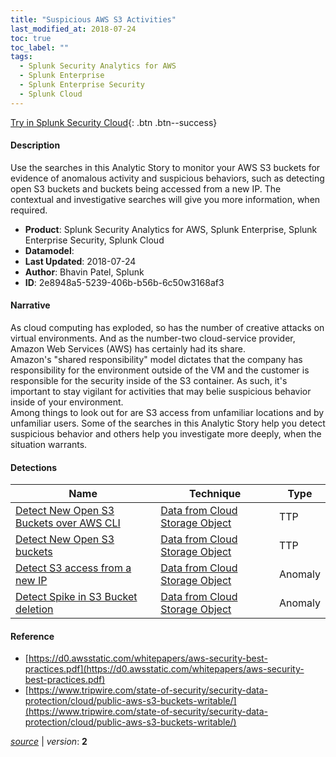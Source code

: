 ```yaml
---
title: "Suspicious AWS S3 Activities"
last_modified_at: 2018-07-24
toc: true
toc_label: ""
tags:
  - Splunk Security Analytics for AWS
  - Splunk Enterprise
  - Splunk Enterprise Security
  - Splunk Cloud
---
```


[Try in Splunk Security Cloud](https://www.splunk.com/en_us/cyber-security.html){: .btn .btn--success}

#### Description

Use the searches in this Analytic Story to monitor your AWS S3 buckets for evidence of anomalous activity and suspicious behaviors, such as detecting open S3 buckets and buckets being accessed from a new IP. The contextual and investigative searches will give you more information, when required.

- **Product**: Splunk Security Analytics for AWS, Splunk Enterprise, Splunk Enterprise Security, Splunk Cloud
- **Datamodel**: 
- **Last Updated**: 2018-07-24
- **Author**: Bhavin Patel, Splunk
- **ID**: 2e8948a5-5239-406b-b56b-6c50w3168af3

#### Narrative

As cloud computing has exploded, so has the number of creative attacks on virtual environments. And as the number-two cloud-service provider, Amazon Web Services (AWS) has certainly had its share.\
Amazon's "shared responsibility" model dictates that the company has responsibility for the environment outside of the VM and the customer is responsible for the security inside of the S3 container. As such, it's important to stay vigilant for activities that may belie suspicious behavior inside of your environment.\
Among things to look out for are S3 access from unfamiliar locations and by unfamiliar users. Some of the searches in this Analytic Story help you detect suspicious behavior and others help you investigate more deeply, when the situation warrants.   

#### Detections

| Name        | Technique   | Type         |
| ----------- | ----------- |--------------|
| [Detect New Open S3 Buckets over AWS CLI](/cloud/detect_new_open_s3_buckets_over_aws_cli/) | [Data from Cloud Storage Object](/tags/#data-from-cloud-storage-object) | TTP |
| [Detect New Open S3 buckets](/cloud/detect_new_open_s3_buckets/) | [Data from Cloud Storage Object](/tags/#data-from-cloud-storage-object) | TTP |
| [Detect S3 access from a new IP](/cloud/detect_s3_access_from_a_new_ip/) | [Data from Cloud Storage Object](/tags/#data-from-cloud-storage-object) | Anomaly |
| [Detect Spike in S3 Bucket deletion](/cloud/detect_spike_in_s3_bucket_deletion/) | [Data from Cloud Storage Object](/tags/#data-from-cloud-storage-object) | Anomaly |

#### Reference

* [https://d0.awsstatic.com/whitepapers/aws-security-best-practices.pdf](https://d0.awsstatic.com/whitepapers/aws-security-best-practices.pdf)
* [https://www.tripwire.com/state-of-security/security-data-protection/cloud/public-aws-s3-buckets-writable/](https://www.tripwire.com/state-of-security/security-data-protection/cloud/public-aws-s3-buckets-writable/)



[*source*](https://github.com/splunk/security_content/tree/develop/stories/suspicious_aws_s3_activities.yml) \| *version*: **2**